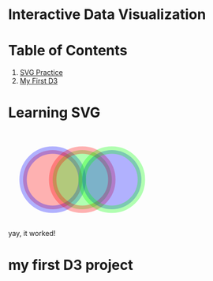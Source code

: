 # Interactive Data Visualization
# Table of Contents

1. <a href="#svg">SVG Practice</a>
2. <a href="#hello-world">My First D3</a>

# Learning SVG
<span id="svg">
    <svg width="300" height="200">
      <circle cx="90" cy="100" r="60" fill="rgba(255,0,0,0.3)" stroke = "rgba(0,0,255,0.3)" stroke-width = "15" />
      <circle cx="150" cy="100" r="60" fill="rgba(0,255,0,0.3)" stroke = "rgba(255,0, 0, 0.3)" stroke-width = "15"/>
      <circle cx="210" cy="100" r="60" fill="rgba(0,0,255,0.3)" stroke = "rgba(0 ,255,0, 0.3)" stroke-width = "15"/>
    </svg>
</span>
<br/> 
yay, it worked!

# my first D3 project
<span id="hello-world">
<html>
<head>
<title>D3.js Test</title>
<script type="text/javascript" src="https://d3js.org/d3.v5.min.js"></script>
</head>
<body>
<div id="textContainer">
<!-- D3 will write to this container -->
</div>
<script type="text/javascript">
//write some text using d3.js
d3.select("#textContainer").append("h1")
.text("Hello D3.js!");
</script>
</body>
</html>
</span>

